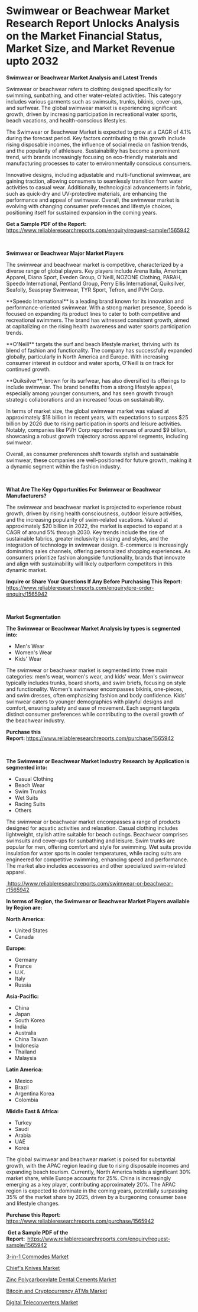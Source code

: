 <p><h1>Swimwear or Beachwear Market Research Report Unlocks Analysis on the Market Financial Status, Market Size, and Market Revenue upto 2032</h1></p><p><strong>Swimwear or Beachwear Market Analysis and Latest Trends</strong></p>
<p><p>Swimwear or beachwear refers to clothing designed specifically for swimming, sunbathing, and other water-related activities. This category includes various garments such as swimsuits, trunks, bikinis, cover-ups, and surfwear. The global swimwear market is experiencing significant growth, driven by increasing participation in recreational water sports, beach vacations, and health-conscious lifestyles. </p><p>The Swimwear or Beachwear Market is expected to grow at a CAGR of 4.1% during the forecast period. Key factors contributing to this growth include rising disposable incomes, the influence of social media on fashion trends, and the popularity of athleisure. Sustainability has become a prominent trend, with brands increasingly focusing on eco-friendly materials and manufacturing processes to cater to environmentally conscious consumers. </p><p>Innovative designs, including adjustable and multi-functional swimwear, are gaining traction, allowing consumers to seamlessly transition from water activities to casual wear. Additionally, technological advancements in fabric, such as quick-dry and UV-protective materials, are enhancing the performance and appeal of swimwear. Overall, the swimwear market is evolving with changing consumer preferences and lifestyle choices, positioning itself for sustained expansion in the coming years.</p></p>
<p><strong>Get a Sample PDF of the Report:&nbsp;</strong> <a href="https://www.reliableresearchreports.com/enquiry/request-sample/1565942?utm_campaign=24&utm_medium=2&utm_source=Github&utm_content=ia&utm_term=09022025&utm_id=swimwear-or-beachwear">https://www.reliableresearchreports.com/enquiry/request-sample/1565942</a></p>
<p>&nbsp;</p>
<p><strong>Swimwear or Beachwear Major Market Players</strong></p>
<p><p>The swimwear and beachwear market is competitive, characterized by a diverse range of global players. Key players include Arena Italia, American Apparel, Diana Sport, Eveden Group, O'Neill, NOZONE Clothing, PARAH, Speedo International, Pentland Group, Perry Ellis International, Quiksilver, Seafolly, Seaspray Swimwear, TYR Sport, Tefron, and PVH Corp.</p><p>**Speedo International** is a leading brand known for its innovation and performance-oriented swimwear. With a strong market presence, Speedo is focused on expanding its product lines to cater to both competitive and recreational swimmers. The brand has witnessed consistent growth, aimed at capitalizing on the rising health awareness and water sports participation trends.</p><p>**O'Neill** targets the surf and beach lifestyle market, thriving with its blend of fashion and functionality. The company has successfully expanded globally, particularly in North America and Europe. With increasing consumer interest in outdoor and water sports, O'Neill is on track for continued growth.</p><p>**Quiksilver**, known for its surfwear, has also diversified its offerings to include swimwear. The brand benefits from a strong lifestyle appeal, especially among younger consumers, and has seen growth through strategic collaborations and an increased focus on sustainability.</p><p>In terms of market size, the global swimwear market was valued at approximately $18 billion in recent years, with expectations to surpass $25 billion by 2026 due to rising participation in sports and leisure activities. Notably, companies like PVH Corp reported revenues of around $9 billion, showcasing a robust growth trajectory across apparel segments, including swimwear.</p><p>Overall, as consumer preferences shift towards stylish and sustainable swimwear, these companies are well-positioned for future growth, making it a dynamic segment within the fashion industry.</p></p>
<p>&nbsp;</p>
<p><strong>What Are The Key Opportunities For Swimwear or Beachwear Manufacturers?</strong></p>
<p><p>The swimwear and beachwear market is projected to experience robust growth, driven by rising health consciousness, outdoor leisure activities, and the increasing popularity of swim-related vacations. Valued at approximately $20 billion in 2022, the market is expected to expand at a CAGR of around 5% through 2030. Key trends include the rise of sustainable fabrics, greater inclusivity in sizing and styles, and the integration of technology in swimwear design. E-commerce is increasingly dominating sales channels, offering personalized shopping experiences. As consumers prioritize fashion alongside functionality, brands that innovate and align with sustainability will likely outperform competitors in this dynamic market.</p></p>
<p><strong>Inquire or Share Your Questions If Any Before Purchasing This Report:</strong> <a href="https://www.reliableresearchreports.com/enquiry/pre-order-enquiry/1565942?utm_campaign=24&utm_medium=2&utm_source=Github&utm_content=ia&utm_term=09022025&utm_id=swimwear-or-beachwear">https://www.reliableresearchreports.com/enquiry/pre-order-enquiry/1565942</a></p>
<p>&nbsp;</p>
<p><strong>Market Segmentation</strong></p>
<p><strong>The Swimwear or Beachwear Market Analysis by types is segmented into:</strong></p>
<p><ul><li>Men's Wear</li><li>Women's Wear</li><li>Kids' Wear</li></ul></p>
<p><p>The swimwear or beachwear market is segmented into three main categories: men's wear, women's wear, and kids' wear. Men's swimwear typically includes trunks, board shorts, and swim briefs, focusing on style and functionality. Women's swimwear encompasses bikinis, one-pieces, and swim dresses, often emphasizing fashion and body confidence. Kids' swimwear caters to younger demographics with playful designs and comfort, ensuring safety and ease of movement. Each segment targets distinct consumer preferences while contributing to the overall growth of the beachwear industry.</p></p>
<p><strong>Purchase this Report:&nbsp;</strong><a href="https://www.reliableresearchreports.com/purchase/1565942?utm_campaign=24&utm_medium=2&utm_source=Github&utm_content=ia&utm_term=09022025&utm_id=swimwear-or-beachwear">https://www.reliableresearchreports.com/purchase/1565942</a></p>
<p>&nbsp;</p>
<p><strong>The Swimwear or Beachwear Market Industry Research by Application is segmented into:</strong></p>
<p><ul><li>Casual Clothing</li><li>Beach Wear</li><li>Swim Trunks</li><li>Wet Suits</li><li>Racing Suits</li><li>Others</li></ul></p>
<p><p>The swimwear or beachwear market encompasses a range of products designed for aquatic activities and relaxation. Casual clothing includes lightweight, stylish attire suitable for beach outings. Beachwear comprises swimsuits and cover-ups for sunbathing and leisure. Swim trunks are popular for men, offering comfort and style for swimming. Wet suits provide insulation for water sports in cooler temperatures, while racing suits are engineered for competitive swimming, enhancing speed and performance. The market also includes accessories and other specialized swim-related apparel.</p></p>
<p><a href="https://www.reliableresearchreports.com/swimwear-or-beachwear-r1565942?utm_campaign=24&utm_medium=2&utm_source=Github&utm_content=ia&utm_term=09022025&utm_id=swimwear-or-beachwear">&nbsp;https://www.reliableresearchreports.com/swimwear-or-beachwear-r1565942</a></p>
<p><strong>In terms of Region, the Swimwear or Beachwear Market Players available by Region are:</strong></p>
<p>
    <p> <strong> North America: </strong>
        <ul>
            <li>United States</li>
            <li>Canada</li>
        </ul>
        </p> 
    <p> <strong> Europe: </strong>
        <ul>
            <li>Germany</li>
            <li>France</li>
            <li>U.K.</li>
            <li>Italy</li>
            <li>Russia</li>
        </ul>
        </p> 
    <p> <strong> Asia-Pacific: </strong>
        <ul>
            <li>China</li>
            <li>Japan</li>
            <li>South Korea</li>
            <li>India</li>
            <li>Australia</li>
            <li>China Taiwan</li>
            <li>Indonesia</li>
            <li>Thailand</li>
            <li>Malaysia</li>
        </ul>
        </p> 
    <p> <strong> Latin America: </strong>
        <ul>
            <li>Mexico</li>
            <li>Brazil</li>
            <li>Argentina Korea</li>
            <li>Colombia</li>
        </ul>
        </p> 
    <p> <strong> Middle East & Africa: </strong>
        <ul>
            <li>Turkey</li>
            <li>Saudi</li>
            <li>Arabia</li>
            <li>UAE</li>
            <li>Korea</li>
        </ul>
    </p>
    </p>
<p><p>The global swimwear and beachwear market is poised for substantial growth, with the APAC region leading due to rising disposable incomes and expanding beach tourism. Currently, North America holds a significant 30% market share, while Europe accounts for 25%. China is increasingly emerging as a key player, contributing approximately 20%. The APAC region is expected to dominate in the coming years, potentially surpassing 35% of the market share by 2025, driven by a burgeoning consumer base and lifestyle changes.</p></p>
<p><strong>Purchase this Report: </strong><a href="https://www.reliableresearchreports.com/purchase/1565942?utm_campaign=24&utm_medium=2&utm_source=Github&utm_content=ia&utm_term=09022025&utm_id=swimwear-or-beachwear">https://www.reliableresearchreports.com/purchase/1565942</a></p>
<p>&nbsp;<strong>Get a Sample PDF of the Report:&nbsp;&nbsp;</strong><a href="https://www.reliableresearchreports.com/enquiry/request-sample/1565942?utm_campaign=24&utm_medium=2&utm_source=Github&utm_content=ia&utm_term=09022025&utm_id=swimwear-or-beachwear">https://www.reliableresearchreports.com/enquiry/request-sample/1565942</a></p>
<p><strong></strong></p>
<p><p><a href="https://github.com/anggigpps/Market-Research-Report-List-1/blob/main/3-in-1-commodes-market.md?utm_campaign=24&utm_medium=2&utm_source=Github&utm_content=ia&utm_term=09022025&utm_id=swimwear-or-beachwear">3-in-1 Commodes Market</a></p><p><a href="https://github.com/saoneubeh8/Market-Research-Report-List-1/blob/main/chiefs-knives-market.md?utm_campaign=24&utm_medium=2&utm_source=Github&utm_content=ia&utm_term=09022025&utm_id=swimwear-or-beachwear">Chief's Knives Market</a></p><p><a href="https://github.com/deyniphytic/Market-Research-Report-List-1/blob/main/zinc-polycarboxylate-dental-cements-market.md?utm_campaign=24&utm_medium=2&utm_source=Github&utm_content=ia&utm_term=09022025&utm_id=swimwear-or-beachwear">Zinc Polycarboxylate Dental Cements Market</a></p><p><a href="https://github.com/mbilliekralc/Market-Research-Report-List-1/blob/main/bitcoin-and-cryptocurrency-atms-market.md?utm_campaign=24&utm_medium=2&utm_source=Github&utm_content=ia&utm_term=09022025&utm_id=swimwear-or-beachwear">Bitcoin and Cryptocurrency ATMs Market</a></p><p><a href="https://github.com/mohmodsiason/Market-Research-Report-List-1/blob/main/digital-teleconverters-market.md?utm_campaign=24&utm_medium=2&utm_source=Github&utm_content=ia&utm_term=09022025&utm_id=swimwear-or-beachwear">Digital Teleconverters Market</a></p></p>